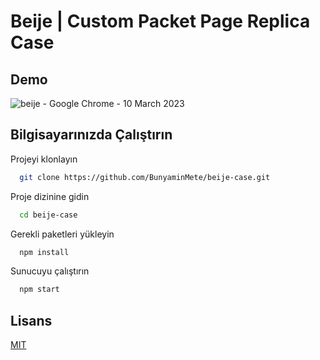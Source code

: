 
# Beije | Custom Packet Page Replica Case




## Demo

![beije - Google Chrome - 10 March 2023](https://user-images.githubusercontent.com/108274379/224163715-e11d01b9-dd72-480b-b4e9-8affa4c32cbd.gif)

  
## Bilgisayarınızda Çalıştırın

Projeyi klonlayın

```bash
  git clone https://github.com/BunyaminMete/beije-case.git
```

Proje dizinine gidin

```bash
  cd beije-case
```

Gerekli paketleri yükleyin

```bash
  npm install
```

Sunucuyu çalıştırın

```bash
  npm start
```

  
## Lisans

[MIT](https://choosealicense.com/licenses/mit/)

  
